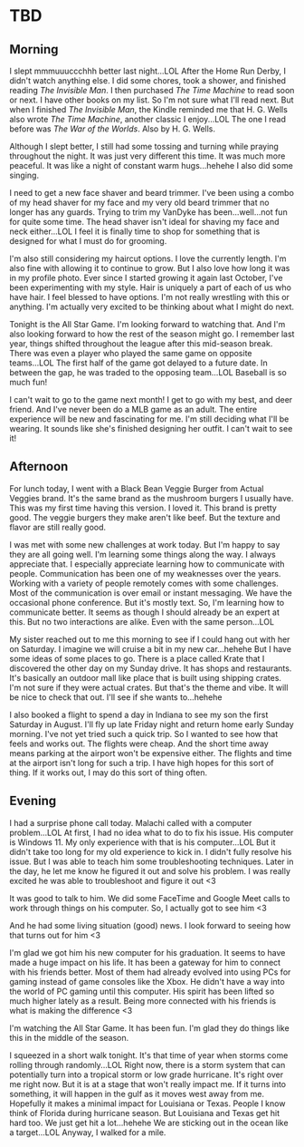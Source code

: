 # TBD

## Morning

I slept mmmuuuccchhh better last night...LOL After the Home Run Derby, I didn't watch anything else. I did some chores, took a shower, and finished reading *The Invisible Man*. I then purchased *The Time Machine* to read soon or next. I have other books on my list. So I'm not sure what I'll read next. But when I finished *The Invisible Man*, the Kindle reminded me that H. G. Wells also wrote *The Time Machine*, another classic I enjoy...LOL The one I read before was *The War of the Worlds*. Also by H. G. Wells.

Although I slept better, I still had some tossing and turning while praying throughout the night. It was just very different this time. It was much more peaceful. It was like a night of constant warm hugs...hehehe I also did some singing.

I need to get a new face shaver and beard trimmer. I've been using a combo of my head shaver for my face and my very old beard trimmer that no longer has any guards. Trying to trim my VanDyke has been...well...not fun for quite some time. The head shaver isn't ideal for shaving my face and neck either...LOL I feel it is finally time to shop for something that is designed for what I must do for grooming.

I'm also still considering my haircut options. I love the currently length. I'm also fine with allowing it to continue to grow. But I also love how long it was in my profile photo. Ever since I started growing it again last October, I've been experimenting with my style. Hair is uniquely a part of each of us who have hair. I feel blessed to have options. I'm not really wrestling with this or anything. I'm actually very excited to be thinking about what I might do next.

Tonight is the All Star Game. I'm looking forward to watching that. And I'm also looking forward to how the rest of the season might go. I remember last year, things shifted throughout the league after this mid-season break. There was even a player who played the same game on opposite teams...LOL The first half of the game got delayed to a future date. In between the gap, he was traded to the opposing team...LOL Baseball is so much fun!

I can't wait to go to the game next month! I get to go with my best, and deer friend. And I've never been do a MLB game as an adult. The entire experience will be new and fascinating for me. I'm still deciding what I'll be wearing. It sounds like she's finished designing her outfit. I can't wait to see it!

## Afternoon

For lunch today, I went with a Black Bean Veggie Burger from Actual Veggies brand. It's the same brand as the mushroom burgers I usually have. This was my first time having this version. I loved it. This brand is pretty good. The veggie burgers they make aren't like beef. But the texture and flavor are still really good.

I was met with some new challenges at work today. But I'm happy to say they are all going well. I'm learning some things along the way. I always appreciate that. I especially appreciate learning how to communicate with people. Communication has been one of my weaknesses over the years. Working with a variety of people remotely comes with some challenges. Most of the communication is over email or instant messaging. We have the occasional phone conference. But it's mostly text. So, I'm learning how to communicate better. It seems as though I should already be an expert at this. But no two interactions are alike. Even with the same person...LOL

My sister reached out to me this morning to see if I could hang out with her on Saturday. I imagine we will cruise a bit in my new car...hehehe But I have some ideas of some places to go. There is a place called Krate that I discovered the other day on my Sunday drive. It has shops and restaurants. It's basically an outdoor mall like place that is built using shipping crates. I'm not sure if they were actual crates. But that's the theme and vibe. It will be nice to check that out. I'll see if she wants to...hehehe

I also booked a flight to spend a day in Indiana to see my son the first Saturday in August. I'll fly up late Friday night and return home early Sunday morning. I've not yet tried such a quick trip. So I wanted to see how that feels and works out. The flights were cheap. And the short time away means parking at the airport won't be expensive either. The flights and time at the airport isn't long for such a trip. I have high hopes for this sort of thing. If it works out, I may do this sort of thing often.

## Evening

I had a surprise phone call today. Malachi called with a computer problem...LOL At first, I had no idea what to do to fix his issue. His computer is Windows 11. My only experience with that is his computer...LOL But it didn't take too long for my old experience to kick in. I didn't fully resolve his issue. But I was able to teach him some troubleshooting techniques. Later in the day, he let me know he figured it out and solve his problem. I was really excited he was able to troubleshoot and figure it out <3

It was good to talk to him. We did some FaceTime and Google Meet calls to work through things on his computer. So, I actually got to see him <3

And he had some living situation (good) news. I look forward to seeing how that turns out for him <3

I'm glad we got him his new computer for his graduation. It seems to have made a huge impact on his life. It has been a gateway for him to connect with his friends better. Most of them had already evolved into using PCs for gaming instead of game consoles like the Xbox. He didn't have a way into the world of PC gaming until this computer. His spirit has been lifted so much higher lately as a result. Being more connected with his friends is what is making the difference <3

I'm watching the All Star Game. It has been fun. I'm glad they do things like this in the middle of the season.

I squeezed in a short walk tonight. It's that time of year when storms come rolling through randomly...LOL Right now, there is a storm system that can potentially turn into a tropical storm or low grade hurricane. It's right over me right now. But it is at a stage that won't really impact me. If it turns into something, it will happen in the gulf as it moves west away from me. Hopefully it makes a minimal impact for Louisiana or Texas. People I know think of Florida during hurricane season. But Louisiana and Texas get hit hard too. We just get hit a lot...hehehe We are sticking out in the ocean like a target...LOL Anyway, I walked for a mile.

